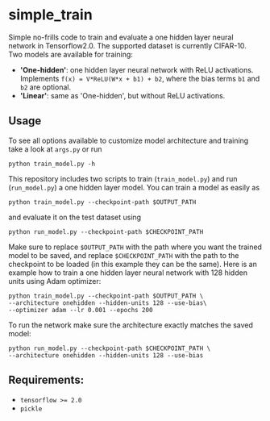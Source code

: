 # simple_train
Simple no-frills code to train and evaluate a one hidden layer neural network in Tensorflow2.0. The supported dataset is currently CIFAR-10. Two models are available for training:
- **'One-hidden'**: one hidden layer neural network with ReLU activations. Implements `f(x) = V*ReLU(W*x + b1) + b2`, where the bias terms `b1` and `b2` are optional.
- **'Linear'**: same as 'One-hidden', but without ReLU activations.

## Usage
To see all options available to customize model architecture and training take a look at `args.py` or run
```
python train_model.py -h
```
This repository includes two scripts to train (`train_model.py`) and run (`run_model.py`) a one hidden layer model. You can train a model as easily as 
```
python train_model.py --checkpoint-path $OUTPUT_PATH
```
and evaluate it on the test dataset using
```
python run_model.py --checkpoint-path $CHECKPOINT_PATH
```
Make sure to replace `$OUTPUT_PATH` with the path where you want the trained model to be saved, and replace `$CHECKPOINT_PATH` with the path to the checkpoint to be loaded (in this example they can be the same). Here is an example how to train a one hidden layer neural network with 128 hidden units using Adam optimizer:
```
python train_model.py --checkpoint-path $OUTPUT_PATH \
--architecture onehidden --hidden-units 128 --use-bias\
--optimizer adam --lr 0.001 --epochs 200
```

To run the network make sure the architecture exactly matches the saved model:
```
python run_model.py --checkpoint-path $CHECKPOINT_PATH \
--architecture onehidden --hidden-units 128 --use-bias
```

## Requirements:

- `tensorflow >= 2.0`
- `pickle`
